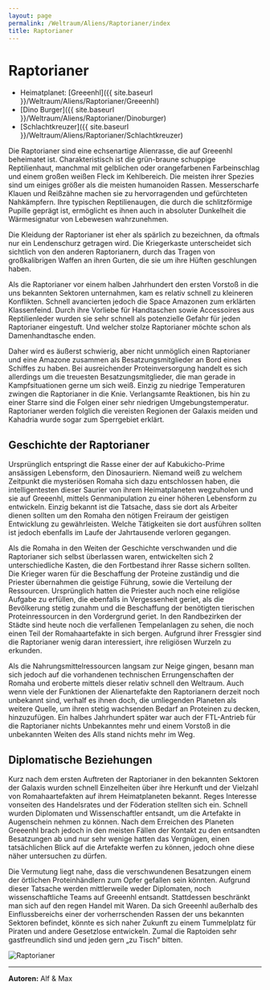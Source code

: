 ```yaml
---
layout: page
permalink: /Weltraum/Aliens/Raptorianer/index
title: Raptorianer
---
```



# Raptorianer


- Heimatplanet: [Greeenhl]({{ site.baseurl }}/Weltraum/Aliens/Raptorianer/Greeenhl)
- [Dino Burger]({{ site.baseurl }}/Weltraum/Aliens/Raptorianer/Dinoburger)
- [Schlachtkreuzer]({{ site.baseurl }}/Weltraum/Aliens/Raptorianer/Schlachtkreuzer)

Die Raptorianer sind eine echsenartige Alienrasse, die auf Greeenhl beheimatet ist. Charakteristisch ist die grün-braune schuppige Reptilienhaut, manchmal mit gelblichen oder orangefarbenen Farbeinschlag und einem großen weißen Fleck im Kehlbereich. Die meisten ihrer Spezies sind um einiges größer als die meisten humanoiden Rassen. Messerscharfe Klauen und Reißzähne machen sie zu hervorragenden und gefürchteten Nahkämpfern. Ihre typischen Reptilienaugen, die durch die schlitzförmige Pupille geprägt ist, ermöglicht es ihnen auch in absoluter Dunkelheit die Wärmesignatur von Lebewesen wahrzunehmen.

Die Kleidung der Raptorianer ist eher als spärlich zu bezeichnen, da oftmals nur ein Lendenschurz getragen wird. Die Kriegerkaste unterscheidet sich sichtlich von den anderen Raptorianern, durch das Tragen von großkalibrigen Waffen an ihren Gurten, die sie um ihre Hüften geschlungen haben.

Als die Raptorianer vor einem halben Jahrhundert den ersten Vorstoß in die uns bekannten Sektoren unternahmen, kam es relativ schnell zu kleineren Konflikten. Schnell avancierten jedoch die Space Amazonen zum erklärten Klassenfeind. Durch ihre Vorliebe für Handtaschen sowie Accessoires aus Reptilienleder wurden sie sehr schnell als potenzielle Gefahr für jeden Raptorianer eingestuft. Und welcher stolze Raptorianer möchte schon als Damenhandtasche enden.

Daher wird es äußerst schwierig, aber nicht unmöglich einen Raptorianer und eine Amazone zusammen als Besatzungsmitglieder an Bord eines Schiffes zu haben. Bei ausreichender Proteinversorgung handelt es sich allerdings um die treuesten Besatzungsmitglieder, die man gerade in Kampfsituationen gerne um sich weiß. Einzig zu niedrige Temperaturen zwingen die Raptorianer in die Knie. Verlangsamte Reaktionen, bis hin zu einer Starre sind die Folgen einer sehr niedrigen Umgebungstemperatur. Raptorianer werden folglich die vereisten Regionen der Galaxis meiden und Kahadria wurde sogar zum Sperrgebiet erklärt.

## Geschichte der Raptorianer

Ursprünglich entspringt die Rasse einer der auf Kabukicho-Prime ansässigen Lebensform, den Dinosauriern. Niemand weiß zu welchem Zeitpunkt die mysteriösen Romaha sich dazu entschlossen haben, die intelligentesten dieser Saurier von ihrem Heimatplaneten wegzuholen und sie auf Greeenhl, mittels Genmanipulation zu einer höheren Lebensform zu entwickeln. Einzig bekannt ist die Tatsache, dass sie dort als Arbeiter dienen sollten um den Romaha den nötigen Freiraum der geistigen Entwicklung zu gewährleisten. Welche Tätigkeiten sie dort ausführen sollten ist jedoch ebenfalls im Laufe der Jahrtausende verloren gegangen.

Als die Romaha in den Weiten der Geschichte verschwanden und die Raptorianer sich selbst überlassen waren, entwickelten sich 2 unterschiedliche Kasten, die den Fortbestand ihrer Rasse sichern sollten. Die Krieger waren für die Beschaffung der Proteine zuständig und die Priester übernahmen die geistige Führung, sowie die Verteilung der Ressourcen. Ursprünglich hatten die Priester auch noch eine religiöse Aufgabe zu erfüllen, die ebenfalls in Vergessenheit geriet, als die Bevölkerung stetig zunahm und die Beschaffung der benötigten tierischen Proteinressourcen in den Vordergrund geriet. In den Randbezirken der Städte sind heute noch die verfallenen Tempelanlagen zu sehen, die noch einen Teil der Romahaartefakte in sich bergen. Aufgrund ihrer Fressgier sind die Raptorianer wenig daran interessiert, ihre religiösen Wurzeln zu erkunden.

Als die Nahrungsmittelressourcen langsam zur Neige gingen, besann man sich jedoch auf die vorhandenen technischen Errungenschaften der Romaha und eroberte mittels dieser relativ schnell den Weltraum. Auch wenn viele der Funktionen der Alienartefakte den Raptorianern derzeit noch unbekannt sind, verhalf es ihnen doch, die umliegenden Planeten als weitere Quelle, um ihren stetig wachsenden Bedarf an Proteinen zu decken, hinzuzufügen. Ein halbes Jahrhundert später war auch der FTL-Antrieb für die Raptorianer nichts Unbekanntes mehr und einem Vorstoß in die unbekannten Weiten des Alls stand nichts mehr im Weg.

## Diplomatische Beziehungen

Kurz nach dem ersten Auftreten der Raptorianer in den bekannten Sektoren der Galaxis wurden schnell Einzelheiten über ihre Herkunft und der Vielzahl von Romahaartefakten auf ihrem Heimatplaneten bekannt. Reges Interesse vonseiten des Handelsrates und der Föderation stellten sich ein. Schnell wurden Diplomaten und Wissenschaftler entsandt, um die Artefakte in Augenschein nehmen zu können. Nach dem Erreichen des Planeten Greeenhl brach jedoch in den meisten Fällen der Kontakt zu den entsandten Besatzungen ab und nur sehr wenige hatten das Vergnügen, einen tatsächlichen Blick auf die Artefakte werfen zu können, jedoch ohne diese näher untersuchen zu dürfen.

Die Vermutung liegt nahe, dass die verschwundenen Besatzungen einem der örtlichen Proteinhändlern zum Opfer gefallen sein könnten. Aufgrund dieser Tatsache werden mittlerweile weder Diplomaten, noch wissenschaftliche Teams auf Greeenhl entsandt. Stattdessen beschränkt man sich auf den regen Handel mit Waren. Da sich Greeenhl außerhalb des Einflussbereichs einer der vorherrschenden Rassen der uns bekannten Sektoren befindet, könnte es sich naher Zukunft zu einem Tummelplatz für Piraten und andere Gesetzlose entwickeln. Zumal die Raptoiden sehr gastfreundlich sind und jeden gern „zu Tisch“ bitten.


<aside><img alt="Raptorianer" src="{{ site.baseurl }}/assets/pics/spacepirates/gallery/sp/nrm/raptorianer.png" /></aside>

***

**Autoren:** Alf &amp; Max



